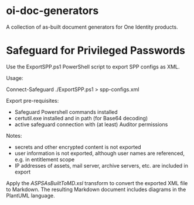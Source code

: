 # oi-doc-generators

A collection of as-built document generators for One Identity products.


# Safeguard for Privileged Passwords

Use the ExportSPP.ps1 PowerShell script to export SPP configs as XML.

Usage:

   Connect-Safeguard
   ./ExportSPP.ps1 > spp-configs.xml

Export pre-requisites:

- Safeguard Powershell commands installed
- certutil.exe installed and in path (for Base64 decoding)
- active safeguard connection with (at least) Auditor permissions

Notes:

- secrets and other encrypted content is not exported
- user information is not exported, although user names are referenced, e.g. in entitlement scope
- IP addresses of assets, mail server, archive servers, etc. are included in export


Apply the _ASPSAsBuiltToMD.xsl_ transform to convert the exported XML file to Markdown.  The resulting Markdown document includes diagrams in the PlantUML language.


